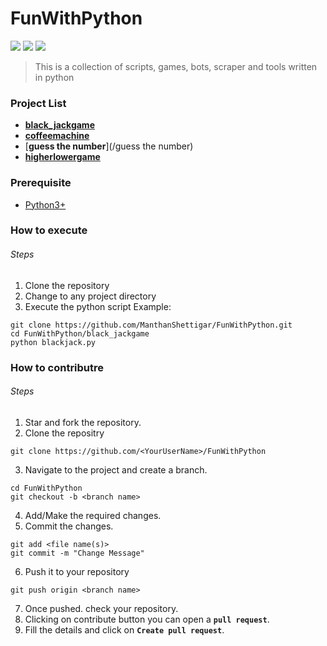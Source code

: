 #  FunWithPython

![](https://img.shields.io/github/stars/ManthanShettigar/FunWithPython) ![](https://img.shields.io/github/watchers/ManthanShettigar/FunWithPython) ![](https://img.shields.io/github/forks/ManthanShettigar/FunWithPython)

> This is a collection of scripts, games, bots, scraper and tools written in python


### Project List 
- [**black_jackgame**](/black_jackgame)
- [**coffeemachine**](/coffeemachine)
- [**guess the number**](/guess the number)
- [**higherlowergame**](/higherlowergame)


### Prerequisite
- [Python3+](https://www.python.org/)




### How to execute
###### Steps
1. Clone the repository
2. Change to any project directory
3. Execute the python script
Example:
```shell
git clone https://github.com/ManthanShettigar/FunWithPython.git
cd FunWithPython/black_jackgame
python blackjack.py
```




### How to contributre
###### Steps
1. Star and fork the repository.
2. Clone the repositry
``` 
git clone https://github.com/<YourUserName>/FunWithPython
```

3. Navigate to the project and create a branch.
```
cd FunWithPython
git checkout -b <branch name>
```
4. Add/Make the required changes.
5. Commit the changes.
```
git add <file name(s)>
git commit -m "Change Message"
```
6. Push it to your repository
```
git push origin <branch name>
```
7. Once pushed. check your repository.
8. Clicking on contribute button you can open a **```pull request```**.
9. Fill the details and click on **```Create pull request```**.

